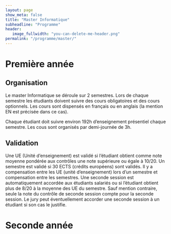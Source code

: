 ```yaml
---
layout: page
show_meta: false
title: "Master Informatique"
subheadline: "Programme"
header:
   image_fullwidth: "you-can-delete-me-header.png"
permalink: "/programme/master/"
---
```


# Première année #

## Organisation  ##

Le master Informatique se déroule sur 2 semestres.
Lors de chaque semestre les étudiants doivent suivre des cours obligatoires et des cours optionnels.
Les cours sont dispensés en français ou en anglais (la mention EN est précisée dans ce cas).

Chaque étudiant doit suivre environ 192h d’enseignement présentiel chaque semestre. Les cous sont organisés par demi-journée de 3h.


## Validation  ##

Une UE (Unité d’enseignement) est validé si l’étudiant obtient comme note moyenne pondérée aux contrôles une note supérieure ou égale à 10/20. 
Un semestre est validé si 30 ECTS (crédits européens) sont validés. 
Il y a compensation entre les UE (unité d’enseignement) lors d’un semestre et compensation entre les semestres.
Une seconde session est automatiquement accordée aux étudiants salariés ou si l’étudiant obtient plus de 8/20 à la moyenne des UE du semestre. Sauf mention contraire, seule la note du contrôle de seconde session compte pour la seconde session.
Le jury peut éventuellement accorder une seconde session à un étudiant si son cas le justifie.


# Seconde année #

